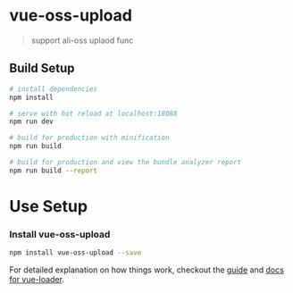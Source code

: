 # vue-oss-upload

> support ali-oss uplaod func

## Build Setup

``` bash
# install dependencies
npm install

# serve with hot reload at localhost:18088
npm run dev

# build for production with minification
npm run build

# build for production and view the bundle analyzer report
npm run build --report
```

# Use Setup

### Install vue-oss-upload

``` bash
npm install vue-oss-upload --save
```

For detailed explanation on how things work, checkout the [guide](http://vuejs-templates.github.io/webpack/) and [docs for vue-loader](http://vuejs.github.io/vue-loader).
